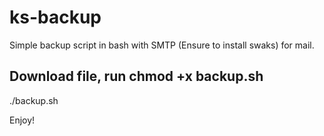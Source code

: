 # ks-backup
Simple backup script in bash with SMTP
(Ensure to install swaks) for mail. 

Download file, run chmod +x backup.sh
-
./backup.sh

Enjoy!
